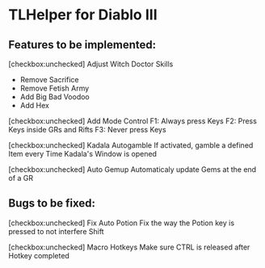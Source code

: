 # TLHelper for Diablo III

## Features to be implemented:
[checkbox:unchecked] Adjust Witch Doctor Skills
  * Remove Sacrifice
  * Remove Fetish Army
  * Add Big Bad Voodoo
  * Add Hex
  
[checkbox:unchecked] Add Mode Control
  F1: Always press Keys
  F2: Press Keys inside GRs and Rifts
  F3: Never press Keys
  
 [checkbox:unchecked] Kadala Autogamble
  If activated, gamble a defined Item every Time Kadala's Window is opened
  
 [checkbox:unchecked] Auto Gemup
  Automaticaly update Gems at the end of a GR
  
 ## Bugs to be fixed:
 [checkbox:unchecked] Fix Auto Potion
  Fix the way the Potion key is pressed to not interfere Shift

[checkbox:unchecked] Macro Hotkeys
  Make sure CTRL is released after Hotkey completed
  

